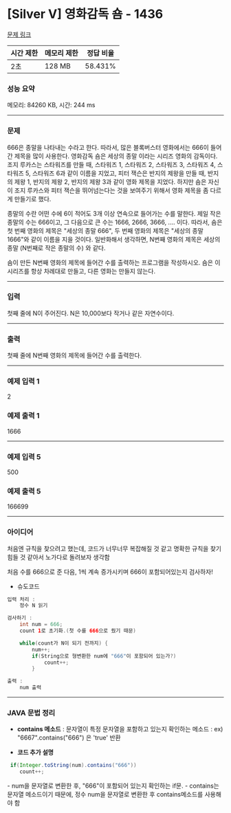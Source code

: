# [Silver V] 영화감독 숌 - 1436 

[문제 링크](https://www.acmicpc.net/problem/1436) 

| 시간 제한 | 메모리 제한 | 정답 비율 
|----|:----|:----:|
| 2초 | 128 MB | 58.431%

### 성능 요약

메모리: 84260 KB, 시간: 244 ms

---
### 문제

666은 종말을 나타내는 수라고 한다. 따라서, 많은 블록버스터 영화에서는 666이 들어간 제목을 많이 사용한다. 영화감독 숌은 세상의 종말 이라는 시리즈 영화의 감독이다. 조지 루카스는 스타워즈를 만들 때, 스타워즈 1, 스타워즈 2, 스타워즈 3, 스타워즈 4, 스타워즈 5, 스타워즈 6과 같이 이름을 지었고, 피터 잭슨은 반지의 제왕을 만들 때, 반지의 제왕 1, 반지의 제왕 2, 반지의 제왕 3과 같이 영화 제목을 지었다. 하지만 숌은 자신이 조지 루카스와 피터 잭슨을 뛰어넘는다는 것을 보여주기 위해서 영화 제목을 좀 다르게 만들기로 했다.

종말의 수란 어떤 수에 6이 적어도 3개 이상 연속으로 들어가는 수를 말한다. 제일 작은 종말의 수는 666이고, 그 다음으로 큰 수는 1666, 2666, 3666, .... 이다. 따라서, 숌은 첫 번째 영화의 제목은 "세상의 종말 666", 두 번째 영화의 제목은 "세상의 종말 1666"와 같이 이름을 지을 것이다. 일반화해서 생각하면, N번째 영화의 제목은 세상의 종말 (N번째로 작은 종말의 수) 와 같다.

숌이 만든 N번째 영화의 제목에 들어간 수를 출력하는 프로그램을 작성하시오. 숌은 이 시리즈를 항상 차례대로 만들고, 다른 영화는 만들지 않는다.

---

### 입력

첫째 줄에 N이 주어진다. N은 10,000보다 작거나 같은 자연수이다.

---

### 출력

첫째 줄에 N번째 영화의 제목에 들어간 수를 출력한다.

---

### 예제 입력 1 
2
### 예제 출력 1 
1666

---
### 예제 입력 5 
500
### 예제 출력 5 
166699

---

### 아이디어

처음엔 규칙을 찾으려고 했는데, 코드가 너무너무 복잡해질 것 같고 명확한 규칙을 찾기 힘들 것 같아서 노가다로 돌려보자 생각함

처음 수를 666으로 준 다음, 1씩 계속 증가시키며 666이 포함되어있는지 검사하자!

- 슈도코드
```java
입력 처리 :
	정수 N 읽기

검사하기 :
	int num = 666;
	count 1로 초기화.(첫 수를 666으로 줬기 때문)

	while(count가 N이 되기 전까지) {
		num++; 
		if(String으로 형변환한 num에 "666"이 포함되어 있는가?)
			count++;
		}

출력 :
	num 출력
```


---

### JAVA 문법 정리

- **contains 메소드**
: 문자열이 특정 문자열을 포함하고 있는지 확인하는 메소드
: ex) "6667".contains("666") 은 'true' 반환

- **코드 추가 설명**

```java
 if(Integer.toString(num).contains("666"))
 	count++;
```

\- num을 문자열로 변환한 후, "666"이 포함되어 있는지 확인하는 if문.
\- contains는 문자열 메소드이기 때문에, 정수 num을 문자열로 변환한 후 contains메소드를 사용해야 함

